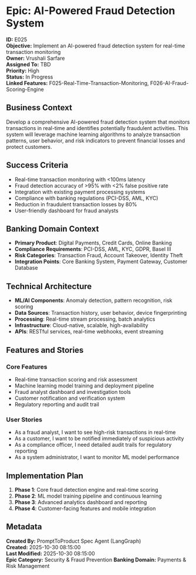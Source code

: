 # Epic: AI-Powered Fraud Detection System

**ID:** E025  
**Objective:** Implement an AI-powered fraud detection system for real-time transaction monitoring  
**Owner:** Vrushali Sarfare  
**Assigned To:** TBD  
**Priority:** High  
**Status:** In Progress  
**Linked Features:** F025-Real-Time-Transaction-Monitoring, F026-AI-Fraud-Scoring-Engine  

## Business Context
Develop a comprehensive AI-powered fraud detection system that monitors transactions in real-time and identifies potentially fraudulent activities. This system will leverage machine learning algorithms to analyze transaction patterns, user behavior, and risk indicators to prevent financial losses and protect customers.

## Success Criteria
- Real-time transaction monitoring with <100ms latency
- Fraud detection accuracy of >95% with <2% false positive rate
- Integration with existing payment processing systems
- Compliance with banking regulations (PCI-DSS, AML, KYC)
- Reduction in fraudulent transaction losses by 80%
- User-friendly dashboard for fraud analysts

## Banking Domain Context
- **Primary Product**: Digital Payments, Credit Cards, Online Banking
- **Compliance Requirements**: PCI-DSS, AML, KYC, GDPR, Basel III
- **Risk Categories**: Transaction Fraud, Account Takeover, Identity Theft
- **Integration Points**: Core Banking System, Payment Gateway, Customer Database

## Technical Architecture
- **ML/AI Components**: Anomaly detection, pattern recognition, risk scoring
- **Data Sources**: Transaction history, user behavior, device fingerprinting
- **Processing**: Real-time stream processing, batch analytics
- **Infrastructure**: Cloud-native, scalable, high-availability
- **APIs**: RESTful services, real-time webhooks, event streaming

## Features and Stories
### Core Features
- Real-time transaction scoring and risk assessment
- Machine learning model training and deployment pipeline
- Fraud analyst dashboard and investigation tools
- Customer notification and verification system
- Regulatory reporting and audit trail

### User Stories
- As a fraud analyst, I want to see high-risk transactions in real-time
- As a customer, I want to be notified immediately of suspicious activity
- As a compliance officer, I need detailed audit trails for regulatory reporting
- As a system administrator, I want to monitor ML model performance

## Implementation Plan
1. **Phase 1**: Core fraud detection engine and real-time scoring
2. **Phase 2**: ML model training pipeline and continuous learning
3. **Phase 3**: Advanced analytics dashboard and reporting
4. **Phase 4**: Customer-facing features and mobile integration

## Metadata
**Created By:** PromptToProduct Spec Agent (LangGraph)  
**Created:** 2025-10-30 08:15:00  
**Last Modified:** 2025-10-30 08:15:00  
**Epic Category:** Security & Fraud Prevention
**Banking Domain:** Payments & Risk Management